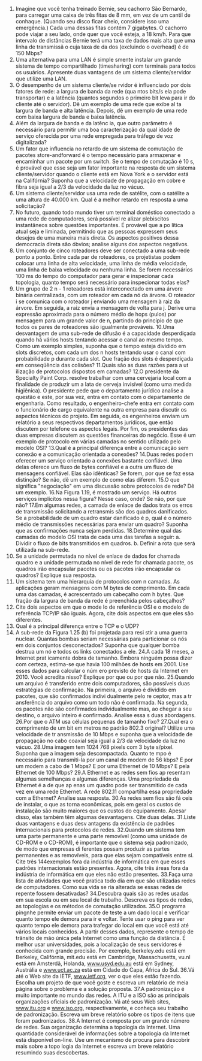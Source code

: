 1. Imagine que você tenha treinado Bernie, seu cachorro São Bernardo, para carregar uma caixa de três fitas de 8 mm, em vez de um cantil de conhaque. (Quando seu disco ficar cheio, considere isso uma emergência.) Cada uma dessas fitas contém 7 gigabytes. O cachorro pode viajar a seu lado, onde quer que você esteja, a 18 km/h. Para que intervalo de distâncias Bernie terá uma taxa de dados mais alta que uma linha de transmissã o cuja taxa de da dos (excluindo o overhead) é de 150 Mbps?
2. Uma alternativa para uma LAN é simple smente instalar um grande sistema de tempo compartilhado (timesharing) com terminais para todos os usuários. Apresente duas vantagens de um sistema cliente/servidor que utilize uma LAN.
3. O desempenho de um sistema cliente/se rvidor é influenciado por dois fatores de rede: a largura de banda da rede (qua ntos bits/s ela pode transportar) e a latência (quantos segundos o primeiro bit leva para ir do cliente até o servidor). Dê um exemplo de uma rede que exibe al ta largura de banda e alta latência. Depois, dê um exemplo de uma rede com baixa largura de banda e baixa latência.
4. Além da largura de banda e da latênc ia, que outro parâmetro é necessário para permitir uma boa caracterização da qual idade de serviço oferecida por uma rede empregada para tráfego de voz digitalizada?
5. Um fator que influencia no retardo de um sistema de comutação de pacotes store-andforward é o tempo necessário para armazenar e encaminhar um pacote por um switch. Se o tempo de comutação é 10 s, é provável que esse seja um fator importante na resposta de um sistema cliente/servidor quando o cliente está em Nova York e o servidor está na Califórnia? Suponha que a velocidade de propagação em cobre e fibra seja igual a 2/3 da velocidade da luz no vácuo.
6. Um sistema cliente/servidor usa uma rede de satélite, com o satélite a uma altura de 40.000 km. Qual é a melhor retardo em resposta a uma solicitação?
7. No futuro, quando todo mundo tiver um terminal doméstico conectado a uma rede de computadores, será possível re alizar plebiscitos instantâneos sobre questões importantes. É provável que a po lítica atual seja e liminada, permitindo que as pessoas expressem seus desejos de uma maneira mais direta. Os aspectos positivos dessa democracia direta são óbvios; analise alguns dos aspectos negativos.
8. Um conjunto de cinco roteadores deve ser conectado a uma sub-rede ponto a ponto. Entre cada par de roteadores, os projetistas podem colocar uma linha de alta velocidade, uma linha de média velocidade, uma linha de baixa velocidade ou nenhuma linha. Se forem necessários 100 ms do tempo do computador para gerar e inspecionar cada topologia, quanto tempo será necessário para inspecionar todas elas? 
9. Um grupo de 2 n - 1 roteadores está interconectado em uma árvore binária centralizada, com um roteador em cada nó da árvore. O roteador i se comunica com o roteador j enviando uma mensagem à raiz da árvore. Em seguida, a raiz envia a mensagem de volta para j. Derive uma expressão aproximada para o número médio de hops (pulos) por mensagem para um grande valor de n, partindo do princípio de que todos os pares de roteadores são igualmente prováveis.
10.Uma desvantagem de uma sub-rede de difusão é a capacidade desperdiçada quando há vários hosts tentando acessar o canal ao mesmo tempo. Como um exemplo simples, suponha que o tempo esteja dividido em slots discretos, com cada um dos n hosts tentando usar o canal com probabilidade p durante cada slot. Que fração dos slots é desperdiçada em conseqüência das colisões?
11.Quais são as duas razões para a ut ilização de protocolos dispostos em camadas?
12.O presidente da Specialty Paint Corp. resolve trabalhar com uma cervejaria local com a finalidade de produzir um a lata de cerveja invisível (como uma medida higiênica). O presidente pede que o departamento jurídico analise a questão e este, por sua vez, entra em contato com o departamento de engenharia. Como resultado, o engenheiro-chefe entra em contato com o funcionário de cargo equivalente na outra empresa para discutir os aspectos técnicos do projeto. Em seguida, os engenheiros enviam um relatório a seus respectivos departamentos jurídicos, que então discutem por telefone os aspectos legais. Por fim, os presidentes das duas empresas discutem as questões financeiras do negócio. Esse é um exemplo de protocolo em várias camadas no sentido utilizado pelo modelo OSI?
13.Qual é a principal diferença entre a comunicação sem conexão e a comunicação orientada a conexões?
14.Duas redes podem oferecer um serviço orientado a conexões bastante confiável. Uma delas oferece um fluxo de bytes confiável e a outra um fluxo de mensagens confiável. Elas são idênticas? Se forem, por que se faz essa distinção? Se não, dê um exemplo de como elas diferem.
15.O que significa "negociação" em uma discussão sobre protocolos de rede? Dê um exemplo.
16.Na Figura 1.19, é mostrado um serviço. Há outros serviços implícitos nessa figura? Nesse caso, onde? Se não, por que não?
17.Em algumas redes, a camada de enlace de dados trata os erros de transmissão solicitando a retransmis são dos quadros danificados. Se a probabilidade de um quadro estar danificado é p, qual é o número médio de transmissões necessárias para enviar um quadro? Suponha que as confirmações nunca sejam perdidas.
18.Determine qual das camadas do modelo OSI trata de cada uma das tarefas a seguir: 
a. Dividir o fluxo de bits transmitidos em quadros.
b. Definir a rota que será utilizada na sub-rede.
19. Se a unidade permutada no nível de enlace de dados for chamada quadro e a unidade permutada no nível de rede for chamada pacote, os quadros irão encapsular pacotes ou os pacotes irão encapsular os quadros? Explique sua resposta. 
20. Um sistema tem uma hierarquia de protocolos com n camadas. As aplicações geram mensagens com M bytes de comprimento. Em cada uma das camadas, é acrescentado um cabeçalho com h bytes. Que fração da largura de banda da rede é preenchida pelos cabeçalhos?
21. Cite dois aspectos em que o mode lo de referência OSI e o modelo de referência TCP/IP são iguais. Agora, cite dois aspectos em que eles são diferentes.
22. Qual é a principal diferença entre o TCP e o UDP?
23. A sub-rede da Figura 1.25 (b) foi projetada para resi stir a uma guerra nuclear. Quantas bombas seriam necessárias para particionar os nós em dois conjuntos desconectados? Suponha que qualquer bomba destrua um nó e todos os links conectados a ele.
24.A cada 18 meses, a Internet prat icamente dobra de tamanho. Embora ninguém possa dizer com certeza, estima-se que havia 100 milhões de hosts em 2001. Use esses dados para calcular o núm ero previsto de hosts da Internet em 2010. Você acredita nisso? Explique por que ou por que não.
25.Quando um arquivo é transferido entre dois computadores, são possíveis duas estratégias de confirmação. Na primeira, o arquivo é dividido em pacotes, que são confirmados indivi dualmente pelo re ceptor, mas a tr ansferência do arquivo como um todo não é confirmada. Na segunda, os pacotes não são confirmados individualmente mas, ao chegar a seu destino, o arquivo inteiro é confirmado. Analise essa s duas abordagens.
26.Por que o ATM usa células pequenas de tamanho fixo?
27.Qual era o comprimento de um bit em metros no padrão 802.3 original? Utilize uma velocidade de tr ansmissão de 10 Mbps e suponha que a velocidade de propagação no cabo coaxial seja igual a 2/3 da velocidade da luz no vácuo.
28.Uma imagem tem 1024 768 pixels com 3 byte s/pixel. Suponha que a imagem seja descompactada. Quanto te mpo é necessário para transmiti-la por um canal de modem de 56 kbps? E por um modem a cabo de 1 Mbps? E por uma Ethernet de 10 Mbps? E pela Ethernet de 100 Mbps?
29.A Ethernet e as redes sem fios ap resentam algumas semelhanças e algumas diferenças. Uma propriedade da Ethernet é a de que ap enas um quadro pode ser transmitido de cada vez em uma rede Ethernet. A rede 802.11 compartilha essa propriedade com a Ethernet? Analise sua resposta.
30.As redes sem fios são fá ceis de instalar, o que as torna econômicas, pois em geral os custos de instalação são muito maiores que os custos do equipamento. Apesar disso, elas também têm algumas desvantagens. Cite duas delas.
31.Liste duas vantagens e duas desv antagens da existência de padrões internacionais para protocolos de redes.
32.Quando um sistema tem uma parte permanente e uma parte removível (como uma unidade de CD-ROM e o CD-ROM), é importante que o sistema seja padronizado, de modo que empresas di ferentes possam produzir as partes permanentes e as removíveis, para que elas sejam compatíveis entre si. Cite três 144exemplos fora da indústria de informática em que esses padrões internacionais estão presentes. Agora, cite três áreas fora da indústria de informática em que eles não estão presentes.
33.Faça uma lista de atividades que você pratica todo dia em que são utilizadas redes de computadores. Como sua vida se ria alterada se essas redes de repente fossem desativadas?
34.Descubra quais são as redes usadas em sua escola ou em seu local de trabalho. Descreva os tipos de redes, as topologias e os métodos de comutação utilizados.
35.O programa pingnhe permite enviar um pacote de teste a um dado local e verificar quanto tempo ele demora para ir e voltar. Tente usar o ping para ver quanto tempo ele demora para trafegar do local em que você está até vários locais conhecidos. A partir desses dados, represente o tempo de trânsito de mão única pela Internet como uma função da distância. É melhor usar universidades, pois a localização de seus servidores é conhecida com grande precisão. Por exemplo, berkeley.edu está em Berkeley, Califórnia, mit.edu está em Cambridge, Massachusetts, vu.nl está em Amsterdã, Holanda, www.usyd.edu.au está em Sydney, Austrália e www.uct.ac.za está em Cidade do Capa, África do Sul.
36.Vá até o Web site da IETF, www.ietf.org, ver o que eles estão fazendo. Escolha um projeto de que você goste e escreva um relatório de meia página sobre o problema e a solução proposta.
37.A padronização é muito importante no mundo das redes. A ITU e a ISO são as principais organizações oficiais de padronização. Vá até seus Web sites, www.itu.org e www.iso.org, respectivamente, e conheça seu trabalho de padronização. Escreva um breve relatório sobre os tipos de itens que foram padronizados.
38.A Internet é composta por um grande número de redes. Sua organização determina a topologia da Internet. Uma quantidade considerável de informações sobre a topologia da Internet está disponível on-line. Use um mecanismo de procura para descobrir mais sobre a topo logia da Internet e escreva um breve relatório resumindo suas descobertas.
